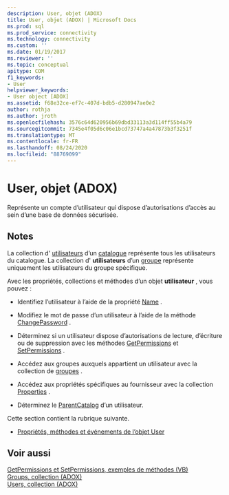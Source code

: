 ```yaml
---
description: User, objet (ADOX)
title: User, objet (ADOX) | Microsoft Docs
ms.prod: sql
ms.prod_service: connectivity
ms.technology: connectivity
ms.custom: ''
ms.date: 01/19/2017
ms.reviewer: ''
ms.topic: conceptual
apitype: COM
f1_keywords:
- User
helpviewer_keywords:
- User object [ADOX]
ms.assetid: f68e32ce-ef7c-407d-bdb5-d280947ae0e2
author: rothja
ms.author: jroth
ms.openlocfilehash: 3576c64d620956b69dbd33113a3d114ff55b4a79
ms.sourcegitcommit: 7345e4f05d6c06e1bcd73747a4a47873b3f3251f
ms.translationtype: MT
ms.contentlocale: fr-FR
ms.lasthandoff: 08/24/2020
ms.locfileid: "88769099"
---
```

# <a name="user-object-adox"></a>User, objet (ADOX)
Représente un compte d’utilisateur qui dispose d’autorisations d’accès au sein d’une base de données sécurisée.  
  
## <a name="remarks"></a>Notes  
 La collection d' [utilisateurs](./users-collection-adox.md) d’un [catalogue](./catalog-object-adox.md) représente tous les utilisateurs du catalogue. La collection d' **utilisateurs** d’un [groupe](./group-object-adox.md) représente uniquement les utilisateurs du groupe spécifique.  
  
 Avec les propriétés, collections et méthodes d’un objet **utilisateur** , vous pouvez :  
  
-   Identifiez l’utilisateur à l’aide de la propriété [Name](./name-property-adox.md) .  
  
-   Modifiez le mot de passe d’un utilisateur à l’aide de la méthode [ChangePassword](./changepassword-method-adox.md) .  
  
-   Déterminez si un utilisateur dispose d’autorisations de lecture, d’écriture ou de suppression avec les méthodes [GetPermissions](./getpermissions-method-adox.md) et [SetPermissions](./setpermissions-method-adox.md) .  
  
-   Accédez aux groupes auxquels appartient un utilisateur avec la collection de [groupes](./groups-collection-adox.md) .  
  
-   Accédez aux propriétés spécifiques au fournisseur avec la collection [Properties](../ado-api/properties-collection-ado.md) .  
  
-   Déterminez le [ParentCatalog](./parentcatalog-property-adox.md) d’un utilisateur.  
  
 Cette section contient la rubrique suivante.  
  
-   [Propriétés, méthodes et événements de l’objet User](./user-object-properties-methods-and-events.md)  
  
## <a name="see-also"></a>Voir aussi  
 [GetPermissions et SetPermissions, exemples de méthodes (VB)](./getpermissions-and-setpermissions-methods-example-vb.md)   
 [Groups, collection (ADOX)](./groups-collection-adox.md)   
 [Users, collection (ADOX)](./users-collection-adox.md)